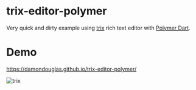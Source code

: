 trix-editor-polymer
===================

Very quick and dirty example using [trix](https://github.com/basecamp/trix) rich text editor with [Polymer Dart](https://github.com/dart-lang/polymer-dart).

# Demo

https://damondouglas.github.io/trix-editor-polymer/

![trix](https://cloud.githubusercontent.com/assets/762456/16133037/b34284d6-33ca-11e6-988e-97647e4a7506.gif)
